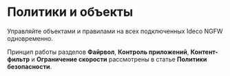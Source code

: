 # Политики и объекты

Управляйте объектами и правилами на всех подключенных Ideco NGFW одновременно. 

Принцип работы разделов **Файрвол**, **Контроль приложений**, **Контент-фильтр** и **Ограничение скорости** рассмотрены в статье **Политики безопасности**.

